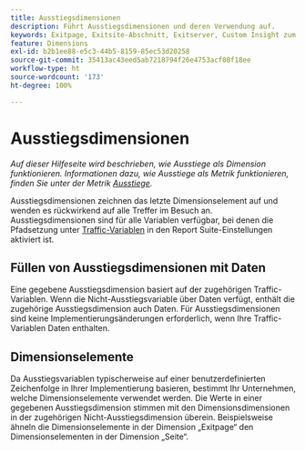```yaml
---
title: Ausstiegsdimensionen
description: Führt Ausstiegsdimensionen und deren Verwendung auf.
keywords: Exitpage, Exitsite-Abschnitt, Exitserver, Custom Insight zum Exit
feature: Dimensions
exl-id: b2b1ee88-e5c3-44b5-8159-85ec53d20258
source-git-commit: 35413ac43eed5ab7218794f26e4753acf08f18ee
workflow-type: ht
source-wordcount: '173'
ht-degree: 100%

---
```


# Ausstiegsdimensionen

*Auf dieser Hilfeseite wird beschrieben, wie Ausstiege als Dimension funktionieren. Informationen dazu, wie Ausstiege als Metrik funktionieren, finden Sie unter der Metrik [Ausstiege](../metrics/exits.md).*

Ausstiegsdimensionen zeichnen das letzte Dimensionselement auf und wenden es rückwirkend auf alle Treffer im Besuch an. Ausstiegsdimensionen sind für alle Variablen verfügbar, bei denen die Pfadsetzung unter [Traffic-Variablen](/help/admin/admin/c-traffic-variables/traffic-var.md) in den Report Suite-Einstellungen aktiviert ist.

## Füllen von Ausstiegsdimensionen mit Daten

Eine gegebene Ausstiegsdimension basiert auf der zugehörigen Traffic-Variablen. Wenn die Nicht-Ausstiegsvariable über Daten verfügt, enthält die zugehörige Ausstiegsdimension auch Daten. Für Ausstiegsdimensionen sind keine Implementierungsänderungen erforderlich, wenn Ihre Traffic-Variablen Daten enthalten.

## Dimensionselemente

Da Ausstiegsvariablen typischerweise auf einer benutzerdefinierten Zeichenfolge in Ihrer Implementierung basieren, bestimmt Ihr Unternehmen, welche Dimensionselemente verwendet werden. Die Werte in einer gegebenen Ausstiegsdimension stimmen mit den Dimensionsdimensionen in der zugehörigen Nicht-Ausstiegsdimension überein. Beispielsweise ähneln die Dimensionselemente in der Dimension „Exitpage“ den Dimensionselementen in der Dimension „Seite“.
